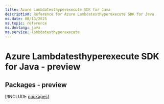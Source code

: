```yaml
---
title: Azure Lambdatesthyperexecute SDK for Java
description: Reference for Azure Lambdatesthyperexecute SDK for Java
ms.date: 08/13/2025
ms.topic: reference
ms.devlang: java
ms.service: lambdatesthyperexecute
---
```

# Azure Lambdatesthyperexecute SDK for Java - preview
## Packages - preview
[!INCLUDE [packages](lambdatesthyperexecute-index.md)]
